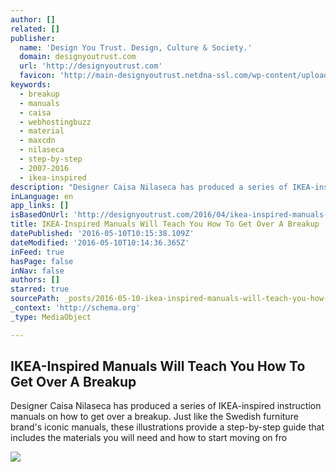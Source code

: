 ```yaml
---
author: []
related: []
publisher:
  name: 'Design You Trust. Design, Culture & Society.'
  domain: designyoutrust.com
  url: 'http://designyoutrust.com'
  favicon: 'http://main-designyoutrust.netdna-ssl.com/wp-content/uploads/2015/08/cropped-logo-192x192.png'
keywords:
  - breakup
  - manuals
  - caisa
  - webhostingbuzz
  - material
  - maxcdn
  - nilaseca
  - step-by-step
  - 2007-2016
  - ikea-inspired
description: "Designer Caisa Nilaseca has produced a series of IKEA-inspired instruction manuals on how to get over a breakup. Just like the Swedish furniture brand's iconic manuals, these illustrations provide a step-by-step guide that includes the materials you will need and how to start moving on fro"
inLanguage: en
app_links: []
isBasedOnUrl: 'http://designyoutrust.com/2016/04/ikea-inspired-manuals-will-teach-you-how-to-get-over-a-breakup/'
title: IKEA-Inspired Manuals Will Teach You How To Get Over A Breakup
datePublished: '2016-05-10T10:15:38.109Z'
dateModified: '2016-05-10T10:14:36.365Z'
inFeed: true
hasPage: false
inNav: false
authors: []
starred: true
sourcePath: _posts/2016-05-10-ikea-inspired-manuals-will-teach-you-how-to-get-over-a-break.md
_context: 'http://schema.org'
_type: MediaObject

---
```

<article style=""><h1>IKEA-Inspired Manuals Will Teach You How To Get Over A Breakup</h1><p>Designer Caisa Nilaseca has produced a series of IKEA-inspired instruction manuals on how to get over a breakup. Just like the Swedish furniture brand's iconic manuals, these illustrations provide a step-by-step guide that includes the materials you will need and how to start moving on fro</p><img src="http://main-designyoutrust.netdna-ssl.com/wp-content/uploads/2016/04/11111-31.jpg" /></article>